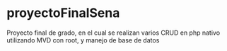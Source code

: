 # proyectoFinalSena
Proyecto final de grado, en el cual se realizan varios CRUD en php nativo utilizando MVD con root, y manejo de base de datos
